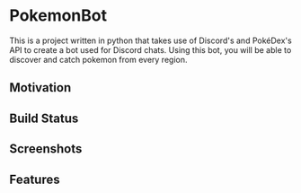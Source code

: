# PokemonBot

This is a project written in python that takes use of Discord's and PokéDex's API to create a bot used for Discord chats. Using this bot, you will be able to discover and catch pokemon from every region.

## Motivation

## Build Status

## Screenshots

## Features
